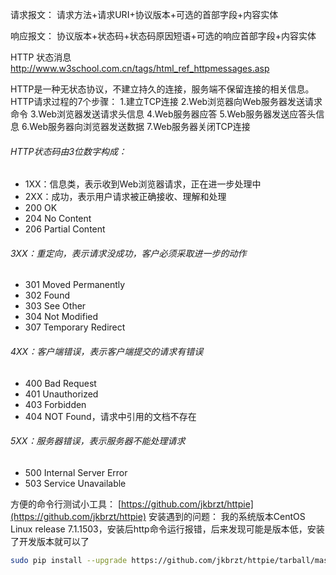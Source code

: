 
请求报文：
请求方法+请求URI+协议版本+可选的首部字段+内容实体

响应报文：
协议版本+状态码+状态码原因短语+可选的响应首部字段+内容实体


HTTP 状态消息 http://www.w3school.com.cn/tags/html_ref_httpmessages.asp

HTTP是一种无状态协议，不建立持久的连接，服务端不保留连接的相关信息。
HTTP请求过程的7个步骤：
1.建立TCP连接
2.Web浏览器向Web服务器发送请求命令
3.Web浏览器发送请求头信息
4.Web服务器应答
5.Web服务器发送应答头信息
6.Web服务器向浏览器发送数据
7.Web服务器关闭TCP连接

###### HTTP状态码由3位数字构成：
* 1XX：信息类，表示收到Web浏览器请求，正在进一步处理中
* 2XX：成功，表示用户请求被正确接收、理解和处理
* 200 OK
* 204 No Content
* 206 Partial Content

###### 3XX：重定向，表示请求没成功，客户必须采取进一步的动作
* 301 Moved Permanently
* 302 Found
* 303 See Other
* 304 Not Modified
* 307 Temporary Redirect

###### 4XX：客户端错误，表示客户端提交的请求有错误
* 400 Bad Request
* 401 Unauthorized
* 403 Forbidden
* 404 NOT Found，请求中引用的文档不存在

###### 5XX：服务器错误，表示服务器不能处理请求
* 500 Internal Server Error
* 503 Service Unavailable

方便的命令行测试小工具：
[https://github.com/jkbrzt/httpie](https://github.com/jkbrzt/httpie)
安装遇到的问题：
我的系统版本CentOS Linux release 7.1.1503，安装后http命令运行报错，后来发现可能是版本低，安装了开发版本就可以了

```bash
sudo pip install --upgrade https://github.com/jkbrzt/httpie/tarball/master
```